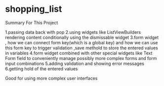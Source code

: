 # shopping_list

Summary For This Project

1.passing data back with pop
2.using widgets like ListViewBuilders rendering content conditionally using the dismissable widget 
3.form widget , how we can connect form key(which is a global key) and how we can use this form key to trigger validation ,save methold to store the entered values in variables 
4.form widget combined with other special widgets like Text Form field to conveniently manage possibly more complex forms and form input combinations
5.adding validation and showing error messages
6.getting hold of the entered values 

Good for using more complex user interfaces